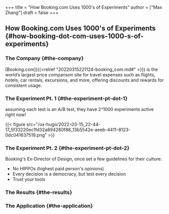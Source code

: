 +++
title = "How Booking.com Uses 1000's of Experiments"
author = ["Max Zhang"]
draft = false
+++

## How Booking.com Uses 1000's of Experiments {#how-booking-dot-com-uses-1000-s-of-experiments}


### The Company {#the-company}

[Booking.com]({{<relref "20220315221124-booking_com.md#" >}}) is the world’s largest price comparison site for travel expenses
such as flights, hotels, car rentals, excursions, and more, offering discounts
and rewards for consistent usage.


### The Experiment Pt. 1 {#the-experiment-pt-dot-1}

assuming each test is an A/B test, they have 2^1000 experiments active right
now!

{{< figure src="/ox-hugo/2022-03-15_22-44-17_5f33220ec1fd32a894280f88_13b5542e-aeeb-4411-8123-0dc041637519.png" >}}


### The Experiment Pt. 2 {#the-experiment-pt-dot-2}

Booking's Ex-Director of Design, once set a few guidelines for their culture:

-   No HIPPOs (highest paid person's opinions)
-   Every decision is a democracy, but test every decision
-   Trust your tools


### The Results {#the-results}


### The Application {#the-application}